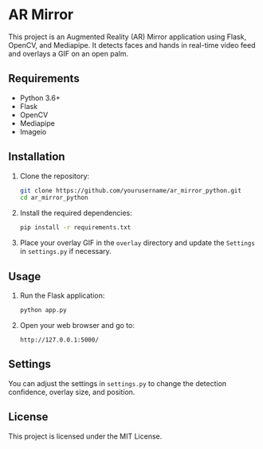 # AR Mirror

This project is an Augmented Reality (AR) Mirror application using Flask, OpenCV, and Mediapipe. It detects faces and hands in real-time video feed and overlays a GIF on an open palm.

## Requirements

- Python 3.6+
- Flask
- OpenCV
- Mediapipe
- Imageio

## Installation

1. Clone the repository:
   ```sh
   git clone https://github.com/yourusername/ar_mirror_python.git
   cd ar_mirror_python
   ```

2. Install the required dependencies:
   ```sh
   pip install -r requirements.txt
   ```

3. Place your overlay GIF in the `overlay` directory and update the `Settings` in `settings.py` if necessary.

## Usage

1. Run the Flask application:
   ```sh
   python app.py
   ```

2. Open your web browser and go to:
   ```
   http://127.0.0.1:5000/
   ```

## Settings

You can adjust the settings in `settings.py` to change the detection confidence, overlay size, and position.

## License

This project is licensed under the MIT License.